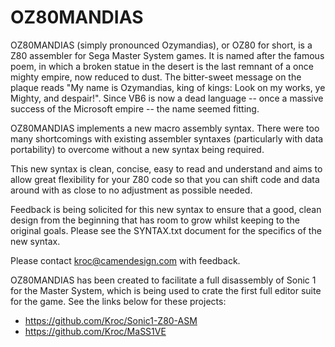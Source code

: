 OZ80MANDIAS
===========

OZ80MANDIAS (simply pronounced Ozymandias), or OZ80 for short, is a Z80 assembler for Sega Master System games. It is named after the famous poem, in which a broken statue in the desert is the last remnant of a once mighty empire, now reduced to dust. The bitter-sweet message on the plaque reads "My name is Ozymandias, king of kings: Look on my works, ye Mighty, and despair!". Since VB6 is now a dead language -- once a massive success of the Microsoft empire -- the name seemed fitting.

OZ80MANDIAS implements a new macro assembly syntax. There were too many shortcomings with existing assembler syntaxes (particularly with data portability) to overcome without a new syntax being required.

This new syntax is clean, concise, easy to read and understand and aims to allow great flexibility for your Z80 code so that you can shift code and data around with as close to no adjustment as possible needed.

Feedback is being solicited for this new syntax to ensure that a good, clean design from the beginning that has room to grow whilst keeping to the original goals. Please see the SYNTAX.txt document for the specifics of the new syntax.

Please contact kroc@camendesign.com with feedback.

OZ80MANDIAS has been created to facilitate a full disassembly of Sonic 1 for the Master System, which is being used to crate the first full editor suite for the game. See the links below for these projects:

* https://github.com/Kroc/Sonic1-Z80-ASM
* https://github.com/Kroc/MaSS1VE
